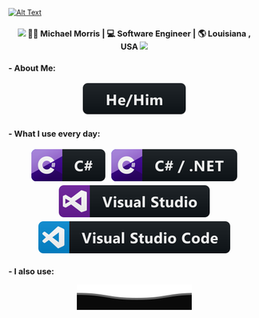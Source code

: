 [![Alt Text](https://raw.githubusercontent.com/mmorr33225/mmorr33225/main/GitHubGIF_optimized.gif)](https://morrismichael.com)


<div align="center">
<h3><img src="https://media.giphy.com/media/WUlplcMpOCEmTGBtBW/giphy.gif" width="30"> 👨‍💻 Michael Morris | 💻 Software Engineer | 🌎 Louisiana , USA <img src="https://media.giphy.com/media/WUlplcMpOCEmTGBtBW/giphy.gif" width="30"></h3>
</div>

### - About Me:
<p align="center">
<img src="https://raw.githubusercontent.com/mmorr33225/mmorr33225/main/Badge_svg/hehim.svg" alt="" style="vertical-align:top; margin:4px">

</p>

### - What I use every day:

<p align="center">
  <img src="https://raw.githubusercontent.com/mmorr33225/mmorr33225/main/Badge_svg/csharp.svg" alt="" style="vertical-align:top; margin:4px">
  <img src="https://raw.githubusercontent.com/mmorr33225/mmorr33225/main/Badge_svg/csharp_dotnet.svg" alt="" style="vertical-align:top; margin:4px">   
  <img src="https://raw.githubusercontent.com/mmorr33225/mmorr33225/main/Badge_svg/visualstudio.svg" alt="js" style="vertical-align:top; margin:4px">
  <img src="https://raw.githubusercontent.com/mmorr33225/mmorr33225/main/Badge_svg/visualstudio_code.svg" alt="" style="vertical-align:top; margin:4px">
</p>


### - I also use:

<p align="center">
        <img src="https://raw.githubusercontent.com/mmorr33225/mmorr33225/main/Badge_svg/Bottom.svg" alt="" />

</p>
